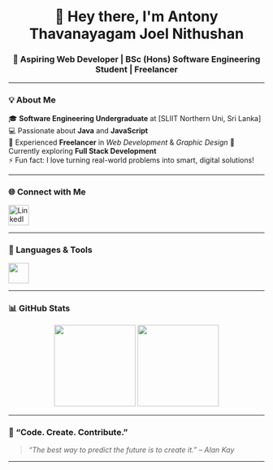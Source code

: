 <h1 align="center">👋 Hey there, I'm Antony Thavanayagam Joel Nithushan</h1>
<h3 align="center">🚀 Aspiring Web Developer | BSc (Hons) Software Engineering Student | Freelancer</h3>

---

### 💡 About Me  
🎓 **Software Engineering Undergraduate** at [SLIIT Northern Uni, Sri Lanka]  
💻 Passionate about **Java** and **JavaScript**  
🧩 Experienced **Freelancer** in *Web Development* & *Graphic Design*
🌱 Currently exploring **Full Stack Development**  
⚡ Fun fact: I love turning real-world problems into smart, digital solutions!

---

### 🌐 Connect with Me  
<p align="left">
  <a href="https://www.linkedin.com/in/joel-nithushan-a-t" target="_blank">
    <img src="https://skillicons.dev/icons?i=linkedin" alt="LinkedIn" height="40"/>
  </a>
 
</p>

---

### 🧰 Languages & Tools  
<p align="left">
  <img src="https://skillicons.dev/icons?i=c,cpp,java,js,html,css,php,nodejs,react,mysql,firebase,linux,git,postman,figma,vscode,docker" height="40"/>
</p>

---

### 📊 GitHub Stats  
<p align="center">
  <img src="https://github-readme-stats.vercel.app/api?username=joelnithushan&show_icons=true&theme=tokyonight&hide_border=true" height="160px"/>
  <img src="https://github-readme-stats.vercel.app/api/top-langs/?username=joelnithushan&layout=compact&theme=tokyonight&hide_border=true" height="160px"/>
</p>

---

### 🌟 “Code. Create. Contribute.”  
> *“The best way to predict the future is to create it.” – Alan Kay*

---
